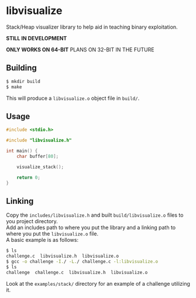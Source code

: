 # libvisualize
Stack/Heap visualizer library to help aid in teaching binary exploitation.  

**STILL IN DEVELOPMENT**

**ONLY WORKS ON 64-BIT**
PLANS ON 32-BIT IN THE FUTURE

## Building
```bash
$ mkdir build
$ make
```
This will produce a `libvisualize.o` object file in `build/`.  

## Usage
```c
#include <stdio.h>

#include "libvisualize.h"

int main() {
    char buffer[80];

    visualize_stack();

    return 0;
}
```

## Linking
Copy the `includes/libvisualize.h` and built `build/libvisualize.o` files to you project directory.  
Add an includes path to where you put the library and a linking path to where you put the `libvisualize.o` file.  
A basic example is as follows:
```bash
$ ls
challenge.c  libvisualize.h  libvisualize.o
$ gcc -o challenge -I./ -L./ challenge.c -l:libvisualize.o
$ ls
challenge  challenge.c  libvisualize.h  libvisualize.o
```

Look at the `examples/stack/` directory for an example of a challenge utilizing it.
